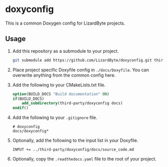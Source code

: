 # doxyconfig

This is a common Doxygen config for LizardByte projects.

## Usage

1. Add this repository as a submodule to your project.

   ```bash
   git submodule add https://github.com/LizardByte/doxyconfig.git third-party/doxyconfig
   ```

2. Place project specific Doxyfile config in `./docs/Doxyfile`. You can overwrite anything from the common config here.
3. Add the following to your CMakeLists.txt file.

   ```cmake
   option(BUILD_DOCS "Build documentation" ON)
   if(BUILD_DOCS)
       add_subdirectory(third-party/doxyconfig docs)
   endif()
   ```

4. Add the following to your `.gitignore` file.

   ```gitignore
   # doxyconfig
   docs/doxyconfig*
   ```

5. Optionally, add the following to the input list in your Doxyfile.

   ```doxyfile
   INPUT += ../third-party/doxyconfig/docs/source_code.md
   ```

6. Optionally, copy the `.readthedocs.yaml` file to the root of your project.

<details style="display: none;">
  <summary></summary>
  [TOC]
</details>
